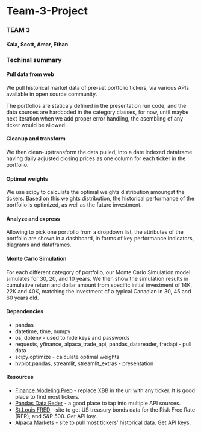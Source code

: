 # Team-3-Project

### TEAM 3
#### Kala, Scott, Amar, Ethan

### Techinal summary

#### Pull data from web

We pull historical market data of pre-set portfolio tickers, via various APIs available in open source community. 

The portfolios are staticaly defined in the presentation run code, and the data sources are hardcoded in the category classes, for now, until maybe next iteration when we add proper error handling, the asembling of any ticker would be allowed.

#### Cleanup and transform

We then clean-up/transform the data pulled, into a date indexed dataframe having daily adjusted closing prices as one column for each ticker in the portfolio. 

#### Optimal weights

We use scipy to calculate the optimal weights distribution amoungst the tickers. Based on this weights distribution, the historical performance of the portfolio is optimized, as well as the future investment.

#### Analyze and express

Allowing to pick one portfolio from a dropdown list, the attributes of the portfolio are shown in a dashboard, in forms of key performance indicators, diagrams and dataframes.

#### Monte Carlo Simulation

For each different category of portfolio, our Monte Carlo Simulation model simulates for 30, 20, and 10 years. We then show the simulation results in cumulative return and dollar amount from specific initial investment of 14K, 22K and 40K, matching the investment of a typical Canadian in 30, 45 and 60 years old.

#### Depandencies

* pandas
* datetime, time, numpy
* os, dotenv - used to hide keys and passwords
* requests, yfinance, alpaca_trade_api, pandas_datareader, fredapi - pull data
* scipy.optimize - calculate optimal weights
* hvplot.pandas, streamlit, streamlit_extras - presentation

#### Resources
* [Finance Modeling Prep](https://site.financialmodelingprep.com/financial-summary/XBB) - replace XBB in the url with any ticker. It is good place to find most tickers.
* [Pandas Data Reder](https://pandas-datareader.readthedocs.io/en/latest/remote_data.html#remote-data-alphavantage) - a good place to tap into multiple API sources.
* [St.Louis FRED](https://fred.stlouisfed.org/categories/115?cid=115&et=&pageID=1&t=) - site to get US treasury bonds data for the Risk Free Rate (RFR), and S&P 500. Get API key.
* [Alpaca Markets](https://app.alpaca.markets) - site to pull most tickers' historical data. Get API keys.
